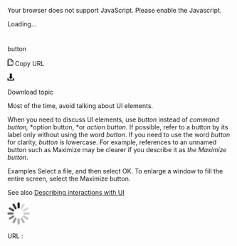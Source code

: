 Your browser does not support JavaScript. Please enable the Javascript.

Loading...

# 

button

![Copy URL](button_files/Copy.png)
Copy URL

![Download](button_files/Download.png)

Download topic

Most of the time, avoid talking about UI elements. 

When you need to discuss UI elements, use *button* instead of *command button,* *option button, *or *action button*. If possible, refer to a button by its label only without using the word *button*. If you need to use the word *button* for clarity, *button* is lowercase. For example, references to an unnamed button such as Maximize may be clearer if you describe it as *the Maximize button*. 

Examples
Select a file, and then select OK.
To enlarge a window to fill the entire screen, select the Maximize button.

See also [Describing interactions with UI](https://worldready.cloudapp.net/Styleguide/Read?id=2700&topicid=26472)

![In progress](button_files/activity-large.gif)

URL :
